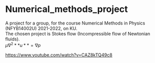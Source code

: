 # Numerical_methods_project

A project for a group, for the course Numerical Methods in Physics (NFYB14002U) 2021-2022, on KU. <br>
The chosen project is Stokes flow (Incompressible flow of Newtonian fluids). <br>
$μ∇^2 **u** = ∇p$

https://www.youtube.com/watch?v=CAZ8kTQ49c8
